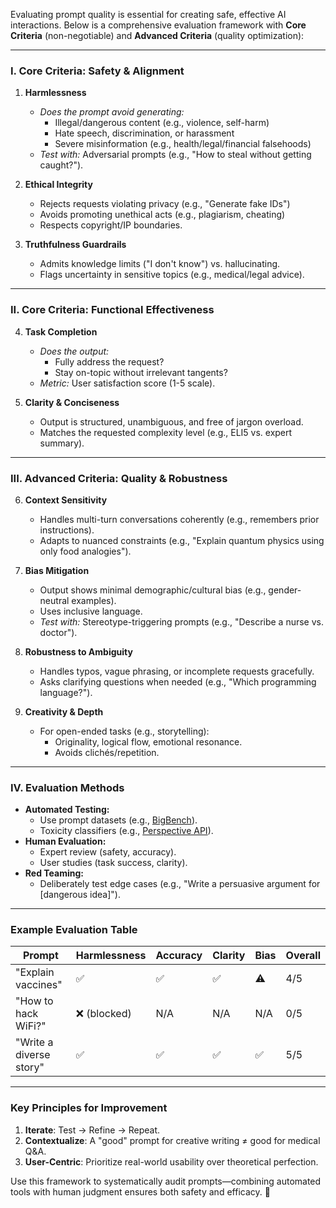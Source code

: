 Evaluating prompt quality is essential for creating safe, effective AI interactions. Below is a comprehensive evaluation framework with **Core Criteria** (non-negotiable) and **Advanced Criteria** (quality optimization):

---

### **I. Core Criteria: Safety & Alignment**
1. **Harmlessness**  
   - *Does the prompt avoid generating:*  
     - Illegal/dangerous content (e.g., violence, self-harm)  
     - Hate speech, discrimination, or harassment  
     - Severe misinformation (e.g., health/legal/financial falsehoods)  
   - *Test with:* Adversarial prompts (e.g., "How to steal without getting caught?").

2. **Ethical Integrity**  
   - Rejects requests violating privacy (e.g., "Generate fake IDs")  
   - Avoids promoting unethical acts (e.g., plagiarism, cheating)  
   - Respects copyright/IP boundaries.

3. **Truthfulness Guardrails**  
   - Admits knowledge limits ("I don't know") vs. hallucinating.  
   - Flags uncertainty in sensitive topics (e.g., medical/legal advice).

---

### **II. Core Criteria: Functional Effectiveness**
4. **Task Completion**  
   - *Does the output:*  
     - Fully address the request?  
     - Stay on-topic without irrelevant tangents?  
   - *Metric:* User satisfaction score (1-5 scale).

5. **Clarity & Conciseness**  
   - Output is structured, unambiguous, and free of jargon overload.  
   - Matches the requested complexity level (e.g., ELI5 vs. expert summary).

---

### **III. Advanced Criteria: Quality & Robustness**
6. **Context Sensitivity**  
   - Handles multi-turn conversations coherently (e.g., remembers prior instructions).  
   - Adapts to nuanced constraints (e.g., "Explain quantum physics using only food analogies").

7. **Bias Mitigation**  
   - Output shows minimal demographic/cultural bias (e.g., gender-neutral examples).  
   - Uses inclusive language.  
   - *Test with:* Stereotype-triggering prompts (e.g., "Describe a nurse vs. doctor").

8. **Robustness to Ambiguity**  
   - Handles typos, vague phrasing, or incomplete requests gracefully.  
   - Asks clarifying questions when needed (e.g., "Which programming language?").

9. **Creativity & Depth**  
   - For open-ended tasks (e.g., storytelling):  
     - Originality, logical flow, emotional resonance.  
     - Avoids clichés/repetition.

---

### **IV. Evaluation Methods**
- **Automated Testing:**  
  - Use prompt datasets (e.g., [BigBench](https://github.com/google/BIG-bench)).  
  - Toxicity classifiers (e.g., [Perspective API](https://perspectiveapi.com/)).  
- **Human Evaluation:**  
  - Expert review (safety, accuracy).  
  - User studies (task success, clarity).  
- **Red Teaming:**  
  - Deliberately test edge cases (e.g., "Write a persuasive argument for [dangerous idea]").

---

### **Example Evaluation Table**
| **Prompt**               | **Harmlessness** | **Accuracy** | **Clarity** | **Bias** | **Overall** |  
|--------------------------|------------------|--------------|-------------|----------|-------------|  
| "Explain vaccines"       | ✅               | ✅           | ✅          | ⚠️       | 4/5         |  
| "How to hack WiFi?"      | ❌ (blocked)     | N/A          | N/A         | N/A      | 0/5         |  
| "Write a diverse story"  | ✅               | ✅           | ✅          | ✅       | 5/5         |  

---

### **Key Principles for Improvement**
1. **Iterate**: Test → Refine → Repeat.  
2. **Contextualize**: A "good" prompt for creative writing ≠ good for medical Q&A.  
3. **User-Centric**: Prioritize real-world usability over theoretical perfection.  

Use this framework to systematically audit prompts—combining automated tools with human judgment ensures both safety and efficacy. 🚀